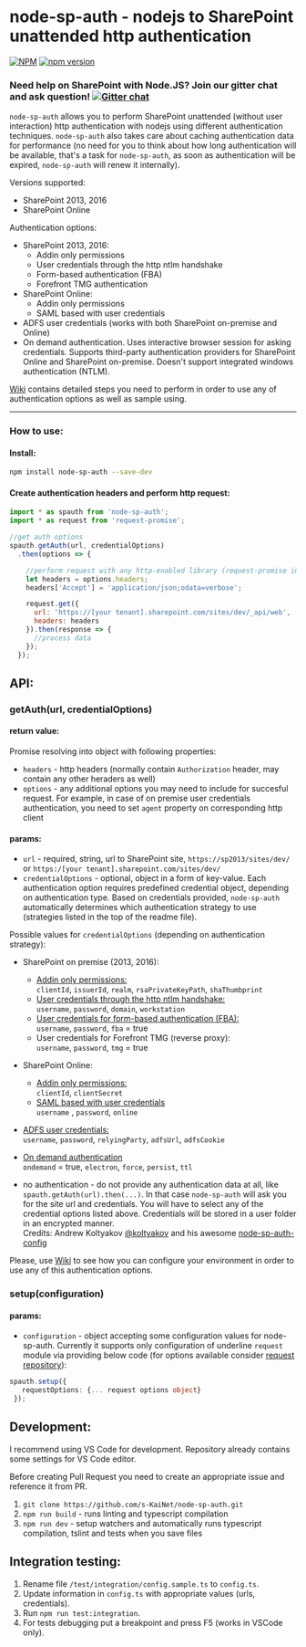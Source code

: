 # node-sp-auth - nodejs to SharePoint unattended http authentication 
[![NPM](https://nodei.co/npm/node-sp-auth.png?mini=true)](https://nodei.co/npm/node-sp-auth/)
[![npm version](https://badge.fury.io/js/node-sp-auth.svg)](https://badge.fury.io/js/node-sp-auth)

### Need help on SharePoint with Node.JS? Join our gitter chat and ask question! [![Gitter chat](https://badges.gitter.im/gitterHQ/gitter.png)](https://gitter.im/sharepoint-node/Lobby)

`node-sp-auth` allows you to perform SharePoint unattended (without user interaction) http authentication with nodejs using different authentication techniques. `node-sp-auth` also takes care about caching authentication data for performance (no need for you to think about how long authentication will be available, that's a task for `node-sp-auth`, as soon as authentication will be expired, `node-sp-auth` will renew it internally).    

Versions supported:
 * SharePoint 2013, 2016
 * SharePoint Online

Authentication options:
 * SharePoint 2013, 2016:
   * Addin only permissions
   * User credentials through the http ntlm handshake
   * Form-based authentication (FBA)
   * Forefront TMG authentication
 * SharePoint Online:
   * Addin only permissions
   * SAML based with user credentials
 * ADFS user credentials (works with both SharePoint on-premise and Online)
 * On demand authentication. Uses interactive browser session for asking credentials. Supports third-party authentication providers for SharePoint Online and SharePoint on-premise. Doesn't support integrated windows authentication (NTLM). 

[Wiki](https://github.com/s-KaiNet/node-sp-auth/wiki) contains detailed steps you need to perform in order to use any of authentication options as well as sample using. 

---

### How to use:
#### Install:
```bash
npm install node-sp-auth --save-dev
```
#### Create authentication headers and perform http request:

```javascript
import * as spauth from 'node-sp-auth';
import * as request from 'request-promise';

//get auth options
spauth.getAuth(url, credentialOptions)
  .then(options => {

    //perform request with any http-enabled library (request-promise in a sample below):
    let headers = options.headers;
    headers['Accept'] = 'application/json;odata=verbose';

    request.get({
      url: 'https://[your tenant].sharepoint.com/sites/dev/_api/web',
      headers: headers
    }).then(response => {
      //process data
    });
  });
```

## API:
### getAuth(url, credentialOptions)
#### return value:
Promise resolving into object with following properties:
 - `headers` - http headers (normally contain `Authorization` header, may contain any other heraders as well)
 - `options` - any additional options you may need to include for succesful request. For example, in case of on premise user credentials authentication, you need to set `agent` property on corresponding http client

#### params:
 - `url` - required, string, url to SharePoint site, `https://sp2013/sites/dev/` or `https:/[your tenant].sharepoint.com/sites/dev/`
 - `credentialOptions` - optional, object in a form of key-value. Each authentication option requires predefined credential object, depending on authentication type. Based on credentials provided, `node-sp-auth` automatically determines which authentication strategy to use (strategies listed in the top of the readme file).  
 
Possible values for `credentialOptions` (depending on authentication strategy):

 - SharePoint on premise (2013, 2016):
    - [Addin only permissions:](https://github.com/s-KaiNet/node-sp-auth/wiki/SharePoint%20on-premise%20addin%20only%20authentication)  
      `clientId`, `issuerId`, `realm`, `rsaPrivateKeyPath`, `shaThumbprint`
    - [User credentials through the http ntlm handshake:](https://github.com/s-KaiNet/node-sp-auth/wiki/SharePoint%20on-premise%20user%20credentials%20authentication)  
      `username`, `password`, `domain`, `workstation`
    - [User credentials for form-based authentication (FBA):](https://github.com/s-KaiNet/node-sp-auth/wiki/SharePoint%20on-premise%20FBA%20authentication)  
      `username`, `password`, `fba` = true
    - User credentials for Forefront TMG (reverse proxy):  
      `username`, `password`, `tmg` = true

 - SharePoint Online: 
   - [Addin only permissions:](https://github.com/s-KaiNet/node-sp-auth/wiki/SharePoint%20Online%20addin%20only%20authentication)  
     `clientId`, `clientSecret`
   - [SAML based with user credentials](https://github.com/s-KaiNet/node-sp-auth/wiki/SharePoint%20Online%20user%20credentials%20authentication)  
     `username` , `password`, `online`

 - [ADFS user credentials:](https://github.com/s-KaiNet/node-sp-auth/wiki/ADFS%20user%20credentials%20authentication)  
   `username`, `password`, `relyingParty`, `adfsUrl`, `adfsCookie`
 - [On demand authentication](https://github.com/s-KaiNet/node-sp-auth/wiki/On%20demand%20authentication)  
     `ondemand` = true, `electron`, `force`, `persist`, `ttl`  
  - no authentication - do not provide any authentication data at all, like `spauth.getAuth(url).then(...)`. In that case `node-sp-auth` will ask you for the site url and credentials. You will have to select any of the credential options listed above. Credentials will be stored in a user folder in an encrypted manner.  
  Credits: Andrew Koltyakov [@koltyakov](https://github.com/koltyakov) and his awesome [node-sp-auth-config](https://github.com/koltyakov/node-sp-auth-config)

Please, use [Wiki](https://github.com/s-KaiNet/node-sp-auth/wiki/) to see how you can configure your environment in order to use any of this authentication options.

### setup(configuration)

#### params:
 - `configuration` - object accepting some configuration values for node-sp-auth. Currently it supports only configuration of underline `request` module via providing below code (for options available consider [request repository](https://github.com/request/request#requestoptions-callback)):  
 ```typescript
 spauth.setup({
    requestOptions: {... request options object}
  });
 ```

## Development:
I recommend using VS Code for development. Repository already contains some settings for VS Code editor.

Before creating Pull Request you need to create an appropriate issue and reference it from PR.

1. `git clone https://github.com/s-KaiNet/node-sp-auth.git`
2. `npm run build` - runs linting and typescript compilation
3. `npm run dev` - setup watchers and automatically runs typescript compilation, tslint and tests when you save files

## Integration testing:
1. Rename file `/test/integration/config.sample.ts` to `config.ts`.
2. Update information in `config.ts` with appropriate values (urls, credentials).
3. Run `npm run test:integration`.
4. For tests debugging put a breakpoint and press F5 (works in VSCode only).
